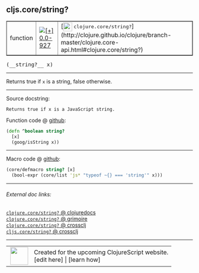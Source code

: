 ## cljs.core/string?



 <table border="1">
<tr>
<td>function</td>
<td><a href="https://github.com/cljsinfo/cljs-api-docs/tree/0.0-927"><img valign="middle" alt="[+] 0.0-927" title="Added in 0.0-927" src="https://img.shields.io/badge/+-0.0--927-lightgrey.svg"></a> </td>
<td>
[<img height="24px" valign="middle" src="http://i.imgur.com/1GjPKvB.png"> <samp>clojure.core/string?</samp>](http://clojure.github.io/clojure/branch-master/clojure.core-api.html#clojure.core/string?)
</td>
</tr>
</table>


 <samp>
(__string?__ x)<br>
</samp>

---

Returns true if `x` is a string, false otherwise.

---




Source docstring:

```
Returns true if x is a JavaScript string.
```


Function code @ [github](https://github.com/clojure/clojurescript/blob/r1.7.58/src/main/cljs/cljs/core.cljs#L213-L216):

```clj
(defn ^boolean string?
  [x]
  (goog/isString x))
```

<!--
Repo - tag - source tree - lines:

 <pre>
clojurescript @ r1.7.58
└── src
    └── main
        └── cljs
            └── cljs
                └── <ins>[core.cljs:213-216](https://github.com/clojure/clojurescript/blob/r1.7.58/src/main/cljs/cljs/core.cljs#L213-L216)</ins>
</pre>

-->

---

Macro code @ [github](https://github.com/clojure/clojurescript/blob/r1.7.58/src/main/clojure/cljs/core.cljc#L874-L875):

```clj
(core/defmacro string? [x]
  (bool-expr (core/list 'js* "typeof ~{} === 'string'" x)))
```

<!--
Repo - tag - source tree - lines:

 <pre>
clojurescript @ r1.7.58
└── src
    └── main
        └── clojure
            └── cljs
                └── <ins>[core.cljc:874-875](https://github.com/clojure/clojurescript/blob/r1.7.58/src/main/clojure/cljs/core.cljc#L874-L875)</ins>
</pre>
-->

---


###### External doc links:

[`clojure.core/string?` @ clojuredocs](http://clojuredocs.org/clojure.core/string_q)<br>
[`clojure.core/string?` @ grimoire](http://conj.io/store/v1/org.clojure/clojure/1.7.0-beta3/clj/clojure.core/string%3F/)<br>
[`clojure.core/string?` @ crossclj](http://crossclj.info/fun/clojure.core/string%3F.html)<br>
[`cljs.core/string?` @ crossclj](http://crossclj.info/fun/cljs.core.cljs/string%3F.html)<br>

---

 <table>
<tr><td>
<img valign="middle" align="right" width="48px" src="http://i.imgur.com/Hi20huC.png">
</td><td>
Created for the upcoming ClojureScript website.<br>
[edit here] | [learn how]
</td></tr></table>

[edit here]:https://github.com/cljsinfo/cljs-api-docs/blob/master/cljsdoc/cljs.core_stringQMARK.cljsdoc
[learn how]:https://github.com/cljsinfo/cljs-api-docs/wiki/cljsdoc-files

<!--

This information was too distracting to show to readers, but I'll leave it
commented here since it is helpful to:

- pretty-print the data used to generate this document
- and show how to retrieve that data



The API data for this symbol:

```clj
{:description "Returns true if `x` is a string, false otherwise.",
 :return-type boolean,
 :ns "cljs.core",
 :name "string?",
 :signature ["[x]"],
 :history [["+" "0.0-927"]],
 :type "function",
 :full-name-encode "cljs.core_stringQMARK",
 :source {:code "(defn ^boolean string?\n  [x]\n  (goog/isString x))",
          :title "Function code",
          :repo "clojurescript",
          :tag "r1.7.58",
          :filename "src/main/cljs/cljs/core.cljs",
          :lines [213 216]},
 :extra-sources [{:code "(core/defmacro string? [x]\n  (bool-expr (core/list 'js* \"typeof ~{} === 'string'\" x)))",
                  :title "Macro code",
                  :repo "clojurescript",
                  :tag "r1.7.58",
                  :filename "src/main/clojure/cljs/core.cljc",
                  :lines [874 875]}],
 :full-name "cljs.core/string?",
 :clj-symbol "clojure.core/string?",
 :docstring "Returns true if x is a JavaScript string."}

```

Retrieve the API data for this symbol:

```clj
;; from Clojure REPL
(require '[clojure.edn :as edn])
(-> (slurp "https://raw.githubusercontent.com/cljsinfo/cljs-api-docs/catalog/cljs-api.edn")
    (edn/read-string)
    (get-in [:symbols "cljs.core/string?"]))
```

-->
